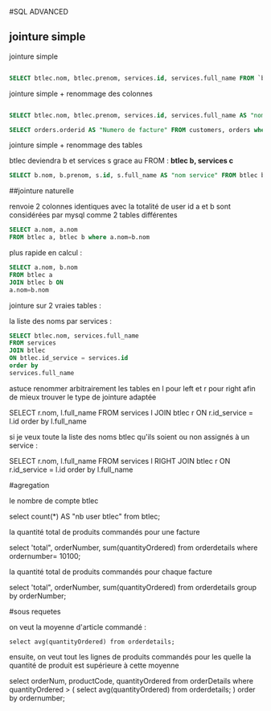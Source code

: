 #SQL ADVANCED

## jointure simple

jointure simple

```sql

SELECT btlec.nom, btlec.prenom, services.id, services.full_name FROM `btlec`, services where btlec.id_service=services.id;

```


jointure simple + renommage des colonnes
```sql

SELECT btlec.nom, btlec.prenom, services.id, services.full_name AS "nom service" FROM `btlec`, services where btlec.id_service=services.id

SELECT orders.orderid AS "Numero de facture" FROM customers, orders where customers.customerid=orders.customerid;

```

jointure simple + renommage des tables

btlec deviendra b et services s grace au FROM : **btlec b, services c**


```sql
SELECT b.nom, b.prenom, s.id, s.full_name AS "nom service" FROM btlec b, services s where b.id_service=s.id
```

##jointure naturelle


renvoie 2 colonnes identiques avec la totalité de user id
a et b sont considérées par mysql comme 2 tables différentes


```sql
SELECT a.nom, a.nom
FROM btlec a, btlec b where a.nom=b.nom
```



plus rapide en calcul :
```sql
SELECT a.nom, b.nom
FROM btlec a
JOIN btlec b ON 
a.nom=b.nom
```



jointure sur 2 vraies tables :

la liste des noms par services :



```sql
SELECT btlec.nom, services.full_name 
FROM services 
JOIN btlec
ON btlec.id_service = services.id
order by 
services.full_name 
```



astuce renommer arbitrairement les tables en l pour left et r pour right afin de mieux trouver le type de jointure adaptée

SELECT r.nom, l.full_name 
FROM services l 
JOIN btlec r
ON r.id_service = l.id
order by 
l.full_name

si je veux toute la liste des noms btlec qu'ils soient ou non assignés à un service :

SELECT r.nom, l.full_name 
FROM services l 
RIGHT JOIN btlec r
ON r.id_service = l.id
order by 
l.full_name


#agregation

le nombre de compte btlec

select count(*) AS "nb user btlec" from btlec;


la quantité total de produits commandés pour une facture

select 'total", orderNumber, sum(quantityOrdered) from orderdetails where ordernumber= 10100;

la quantité total de produits commandés pour chaque facture

select 'total", orderNumber, sum(quantityOrdered) from orderdetails 
group by orderNumber;


#sous requetes

on veut la moyenne d'article commandé :


```
select avg(quantityOrdered) from orderdetails;
```
 ensuite, on veut tout les lignes de produits commandés pour les quelle la quantité de produit est supérieure à cette moyenne
 
 
 select orderNum, productCode, quantityOrdered from orderDetails where quantityOrdered >
 (
  select avg(quantityOrdered) from orderdetails;
 )
order by ordernumber;





